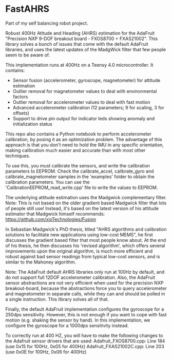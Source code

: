 # FastAHRS

Part of my self balancing robot project.

Robust 400Hz Atitude and Heading (AHRS) estimation for the AdaFruit 
"Precision NXP 9-DOF breakout board - FXOS8700 + FXAS21002".
This library solves a bunch of issues that come with the default AdaFruit
libraries, and uses the latest updates of the MadgWick filter that few people 
seem to be aware of.

This implementation runs at 400Hz on a Teensy 4.0 microcontroller.
It contains:
- Sensor fusion (accelerometer, gyroscope, magnetometer) for attitude estimation
- Outlier removal for magnetometer values to deal with environmental factors
- Outlier removal for accelerometer values to deal with fast motion
- Advanced accelerometer calibration (12 parameters; 9 for scaling, 3 for offsets)
- Support to drive pin output for indicator leds showing anomaly and initialization status

This repo also contains a Python notebook to perform accelerometer calibration, by posing 
it as an optimization problem. The advantage of this approach is that you don't need to hold
the IMU in any specific orientation, making calibration much easier and accurate than with 
most other techniques.

To use this, you must calibrate the sensors, and write the calibration parameters
to EEPROM. Check the calibrate_accel, calibrate_gyro and calibrate_magnetometer samples
in the 'examples' folder to obtain the calibration parameters.
You can use the 'CalibrationEEPROM_read_write.cpp' file to write the values to EEPROM.

The underlying attitude estimation uses the Madgwick complementary filter.
Note: This is not based on the older gradient based Madgwick filter that lots of people 
still use! Instead, it's based on the latest version of his attitude estimator that 
Madgwick himself recommends: https://github.com/xioTechnologies/Fusion

In Sebastian Madgwick's PhD thesis, titled "AHRS algorithms and calibration solutions to
facilitate new applications using low-cost MEMS", he first discusses the gradient 
based filter that most people know about. At the end of his thesis, he then discusses his
'revised algorithm', which offers several improvements upon the original algorithm,
is much more efficient and robust against bad sensor readings from typical low-cost sensors,
and is similar to the Mahoney algorithm.

Note: The AdaFruit default AHRS libraries only run at 100Hz by default, and do
not support full 12DOF accelerometer calibration.  Also, the AdaFruit sensor 
abstractions are  not very efficient when used for the precision NXP breakout-board, 
because the abstractions force you to query accelerometer and magnetometer in separate 
calls, while they can and should be polled in a single instruction. 
This library solves all of that.

Finally, the default AdaFruit implementation configures the gyroscope for a 250dps 
sensitivity. However, this is not enough if you want to cope with fast motion 
(e.g. shaking the sensor by hand). In this implementation, we configure the gyroscope 
for a 1000dps sensitivity instead.

To correctly run at 400 HZ, you will have to make the following changes to the
Adafruit sensor drivers that are used:
Adafruit_FXOS8700.cpp: Line 184 (use 0x15 for 100Hz, 0x05 for 400Hz)
Adafruit_FXAS21002C.cpp: Line 203 (use 0x0E for 100Hz, 0x06 for 400Hz)